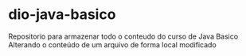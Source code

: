 # dio-java-basico
Repositorio para armazenar todo o conteudo do curso de Java Basico
Alterando o conteúdo de um arquivo de forma local modificado
